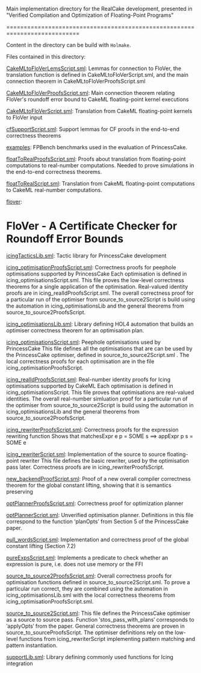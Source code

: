 Main implementation directory for the RealCake development, presented in
"Verified Compilation and Optimization of Floating-Point Programs"

===========================================================================

Content in the directory can be build with `Holmake`.

Files contained in this directory:

[CakeMLtoFloVerLemsScript.sml](CakeMLtoFloVerLemsScript.sml):
Lemmas for connection to FloVer,
the translation function is defined in CakeMLtoFloVerScript.sml, and the main
connection theorem in CakeMLtoFloVerProofsScript.sml

[CakeMLtoFloVerProofsScript.sml](CakeMLtoFloVerProofsScript.sml):
Main connection theorem relating FloVer's roundoff error bound
to CakeML floating-point kernel executions

[CakeMLtoFloVerScript.sml](CakeMLtoFloVerScript.sml):
Translation from CakeML floating-point kernels to FloVer input

[cfSupportScript.sml](cfSupportScript.sml):
Support lemmas for CF proofs in the end-to-end correctness theorems

[examples](examples):
FPBench benchmarks used in the evaluation of PrincessCake.

[floatToRealProofsScript.sml](floatToRealProofsScript.sml):
Proofs about translation from floating-point computations to real-number
computations. Needed to prove simulations in the end-to-end correctness
theorems.

[floatToRealScript.sml](floatToRealScript.sml):
Translation from CakeML floating-point computations to
CakeML real-number computations.

[flover](flover):
# FloVer - A Certificate Checker for Roundoff Error Bounds

[icingTacticsLib.sml](icingTacticsLib.sml):
Tactic library for PrincessCake development

[icing_optimisationProofsScript.sml](icing_optimisationProofsScript.sml):
Correctness proofs for peephole optimisations supported by PrincessCake
Each optimisation is defined in icing_optimisationsScript.sml.
This file proves the low-level correctness theorems for a single
application of the optimisation.
Real-valued identity proofs are in icing_realIdProofsScript.sml.
The overall correctness proof for a particular run of the optimiser
from source_to_source2Script is build using the automation in
icing_optimisationsLib and the general theorems from
source_to_source2ProofsScript.

[icing_optimisationsLib.sml](icing_optimisationsLib.sml):
Library defining HOL4 automation that builds an optimiser
correctness theorem for an optimisation plan.

[icing_optimisationsScript.sml](icing_optimisationsScript.sml):
Peephole optimisations used by PrincessCake
This file defines all the optimisations that are can be used by the
PrincessCake optimiser, defined in source_to_source2Script.sml .
The local correctness proofs for each optimisation are in the file
icing_optimisationProofsScript.

[icing_realIdProofsScript.sml](icing_realIdProofsScript.sml):
Real-number identity proofs for Icing optimisations supported by CakeML
Each optimisation is defined in icing_optimisationsScript.
This file proves that optimisations  are real-valued identities.
The overall real-number simluation proof for a particular run of the optimiser
from source_to_source2Script is build using the automation in
icing_optimisationsLib and the general theorems from
source_to_source2ProofsScript.

[icing_rewriterProofsScript.sml](icing_rewriterProofsScript.sml):
Correctness proofs for the expression rewriting function
Shows that matchesExpr e p = SOME s ==> appExpr p s = SOME e

[icing_rewriterScript.sml](icing_rewriterScript.sml):
Implementation of the source to source floating-point rewriter
This file defines the basic rewriter, used by the optimisation pass later.
Correctness proofs are in icing_rewriterProofsScript.

[new_backendProofScript.sml](new_backendProofScript.sml):
Proof of a new overall compiler correctness theorem for
the global constant lifting, showing that it is semantics preserving

[optPlannerProofsScript.sml](optPlannerProofsScript.sml):
Correctness proof for optimization planner

[optPlannerScript.sml](optPlannerScript.sml):
Unverified optimisation planner.
Definitions in this file correspond to the function ‘planOpts’
from Section 5 of the PrincessCake paper.

[pull_wordsScript.sml](pull_wordsScript.sml):
Implementation and correctness proof of the global constant lifting
(Section 7.2)

[pureExpsScript.sml](pureExpsScript.sml):
Implements a predicate to check whether an expression is pure, i.e. does not
use memory or the FFI

[source_to_source2ProofsScript.sml](source_to_source2ProofsScript.sml):
Overall correctness proofs for optimisation functions
defined in source_to_source2Script.sml.
To prove a particular run correct, they are combined
using the automation in icing_optimisationsLib.sml with
the local correctness theorems from icing_optimisationProofsScript.sml.

[source_to_source2Script.sml](source_to_source2Script.sml):
This file defines the PrincessCake optimiser as a source to source pass.
Function ‵stos_pass_with_plans‵ corresponds to ‵applyOpts‵
from the paper.
General correctness theorems are proven in source_to_sourceProofsScript.
The optimiser definitions rely on the low-level functions from
icing_rewriterScript implementing pattern matching and pattern instantiation.

[supportLib.sml](supportLib.sml):
Library defining commonly used functions for Icing integration
